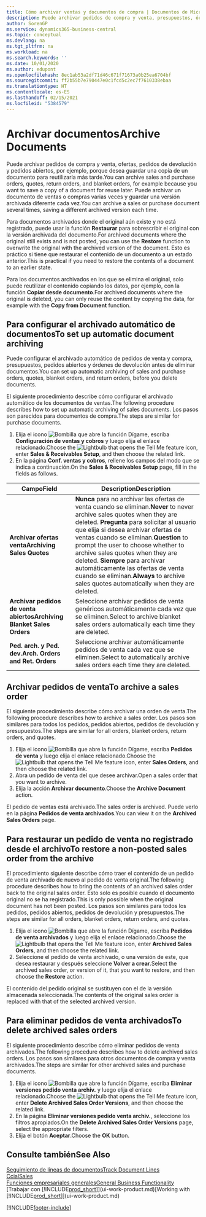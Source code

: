 ```yaml
---
title: Cómo archivar ventas y documentos de compra | Documentos de Microsoft
description: Puede archivar pedidos de compra y venta, presupuestos, órdenes de devolución y pedidos abiertos y puede usar el documento archivado para recrear el documento desde el que se archivó.
author: SorenGP
ms.service: dynamics365-business-central
ms.topic: conceptual
ms.devlang: na
ms.tgt_pltfrm: na
ms.workload: na
ms.search.keywords: ''
ms.date: 10/01/2020
ms.author: edupont
ms.openlocfilehash: 8ec1ab53a2df71d46c671f71673a0b25ea6704bf
ms.sourcegitcommit: ff2b55b7e790447e0c1fcd5c2ec7f7610338ebaa
ms.translationtype: HT
ms.contentlocale: es-ES
ms.lasthandoff: 02/15/2021
ms.locfileid: "5384579"
---
```

# <a name="archive-documents"></a><span data-ttu-id="044d8-103">Archivar documentos</span><span class="sxs-lookup"><span data-stu-id="044d8-103">Archive Documents</span></span>
<span data-ttu-id="044d8-104">Puede archivar pedidos de compra y venta, ofertas, pedidos de devolución y pedidos abiertos, por ejemplo, porque desea guardar una copia de un documento para reutilizarla más tarde.</span><span class="sxs-lookup"><span data-stu-id="044d8-104">You can archive sales and purchase orders, quotes, return orders, and blanket orders, for example because you want to save a copy of a document for reuse later.</span></span> <span data-ttu-id="044d8-105">Puede archivar un documento de ventas o compras varias veces y guardar una versión archivada diferente cada vez.</span><span class="sxs-lookup"><span data-stu-id="044d8-105">You can archive a sales or purchase document several times, saving a different archived version each time.</span></span>

<span data-ttu-id="044d8-106">Para documentos archivados donde el original aún existe y no está registrado, puede usar la función **Restaurar** para sobrescribir el original con la versión archivada del documento.</span><span class="sxs-lookup"><span data-stu-id="044d8-106">For archived documents where the original still exists and is not posted, you can use the **Restore** function to overwrite the original with the archived version of the document.</span></span> <span data-ttu-id="044d8-107">Esto es práctico si tiene que restaurar el contenido de un documento a un estado anterior.</span><span class="sxs-lookup"><span data-stu-id="044d8-107">This is practical if you need to restore the contents of a document to an earlier state.</span></span>

<span data-ttu-id="044d8-108">Para los documentos archivados en los que se elimina el original, solo puede reutilizar el contenido copiando los datos, por ejemplo, con la función **Copiar desde documento**.</span><span class="sxs-lookup"><span data-stu-id="044d8-108">For archived documents where the original is deleted, you can only reuse the content by copying the data, for example with the **Copy from Document** function.</span></span>   

## <a name="to-set-up-automatic-document-archiving"></a><span data-ttu-id="044d8-109">Para configurar el archivado automático de documentos</span><span class="sxs-lookup"><span data-stu-id="044d8-109">To set up automatic document archiving</span></span>  
<span data-ttu-id="044d8-110">Puede configurar el archivado automático de pedidos de venta y compra, presupuestos, pedidos abiertos y órdenes de devolución antes de eliminar documentos.</span><span class="sxs-lookup"><span data-stu-id="044d8-110">You can set up automatic archiving of sales and purchase orders, quotes, blanket orders, and return orders, before you delete documents.</span></span>

<span data-ttu-id="044d8-111">El siguiente procedimiento describe cómo configurar el archivado automático de los documentos de ventas.</span><span class="sxs-lookup"><span data-stu-id="044d8-111">The following procedure describes how to set up automatic archiving of sales documents.</span></span> <span data-ttu-id="044d8-112">Los pasos son parecidos para documentos de compra.</span><span class="sxs-lookup"><span data-stu-id="044d8-112">The steps are similar for purchase documents.</span></span>
1.  <span data-ttu-id="044d8-113">Elija el icono ![Bombilla que abre la función Dígame](media/ui-search/search_small.png "Dígame qué desea hacer"), escriba **Configuración de ventas y cobros** y luego elija el enlace relacionado.</span><span class="sxs-lookup"><span data-stu-id="044d8-113">Choose the ![Lightbulb that opens the Tell Me feature](media/ui-search/search_small.png "Tell me what you want to do") icon, enter **Sales & Receivables Setup**, and then choose the related link.</span></span>
2. <span data-ttu-id="044d8-114">En la página **Conf. ventas y cobros**, rellene los campos del modo que se indica a continuación.</span><span class="sxs-lookup"><span data-stu-id="044d8-114">On the **Sales & Receivables Setup** page, fill in the fields as follows.</span></span>

|<span data-ttu-id="044d8-115">Campo</span><span class="sxs-lookup"><span data-stu-id="044d8-115">Field</span></span>|<span data-ttu-id="044d8-116">Description</span><span class="sxs-lookup"><span data-stu-id="044d8-116">Description</span></span>|
|-----|-----------|
|<span data-ttu-id="044d8-117">**Archivar ofertas venta**</span><span class="sxs-lookup"><span data-stu-id="044d8-117">**Archiving Sales Quotes**</span></span>|<span data-ttu-id="044d8-118">**Nunca** para no archivar las ofertas de venta cuando se eliminan.</span><span class="sxs-lookup"><span data-stu-id="044d8-118">**Never** to never archive sales quotes when they are deleted.</span></span> <span data-ttu-id="044d8-119">**Pregunta** para solicitar al usuario que elija si desea archivar ofertas de ventas cuando se eliminan.</span><span class="sxs-lookup"><span data-stu-id="044d8-119">**Question** to prompt the user to choose whether to archive sales quotes when they are deleted.</span></span> <span data-ttu-id="044d8-120">**Siempre** para archivar automáticamente las ofertas de venta cuando se eliminan.</span><span class="sxs-lookup"><span data-stu-id="044d8-120">**Always** to archive sales quotes automatically when they are deleted.</span></span>|
|<span data-ttu-id="044d8-121">**Archivar pedidos de venta abiertos**</span><span class="sxs-lookup"><span data-stu-id="044d8-121">**Archiving Blanket Sales Orders**</span></span>|<span data-ttu-id="044d8-122">Seleccione archivar pedidos de venta genéricos automáticamente cada vez que se eliminen.</span><span class="sxs-lookup"><span data-stu-id="044d8-122">Select to archive blanket sales orders automatically each time they are deleted.</span></span>|
|<span data-ttu-id="044d8-123">**Ped. arch. y Ped. dev.**</span><span class="sxs-lookup"><span data-stu-id="044d8-123">**Arch. Orders and Ret. Orders**</span></span>|<span data-ttu-id="044d8-124">Seleccione archivar automáticamente pedidos de venta cada vez que se eliminen.</span><span class="sxs-lookup"><span data-stu-id="044d8-124">Select to automatically archive sales orders each time they are deleted.</span></span>|

## <a name="to-archive-a-sales-order"></a><span data-ttu-id="044d8-125">Archivar pedidos de venta</span><span class="sxs-lookup"><span data-stu-id="044d8-125">To archive a sales order</span></span>
<span data-ttu-id="044d8-126">El siguiente procedimiento describe cómo archivar una orden de venta.</span><span class="sxs-lookup"><span data-stu-id="044d8-126">The following procedure describes how to archive a sales order.</span></span> <span data-ttu-id="044d8-127">Los pasos son similares para todos los pedidos, pedidos abiertos, pedidos de devolución y presupuestos.</span><span class="sxs-lookup"><span data-stu-id="044d8-127">The steps are similar for all orders, blanket orders, return orders, and quotes.</span></span>

1.  <span data-ttu-id="044d8-128">Elija el icono ![Bombilla que abre la función Dígame](media/ui-search/search_small.png "Dígame qué desea hacer"), escriba **Pedidos de venta** y luego elija el enlace relacionado.</span><span class="sxs-lookup"><span data-stu-id="044d8-128">Choose the ![Lightbulb that opens the Tell Me feature](media/ui-search/search_small.png "Tell me what you want to do") icon, enter **Sales Orders**, and then choose the related link.</span></span>  
2.  <span data-ttu-id="044d8-129">Abra un pedido de venta del que desee archivar.</span><span class="sxs-lookup"><span data-stu-id="044d8-129">Open a sales order that you want to archive.</span></span>  
3.  <span data-ttu-id="044d8-130">Elija la acción **Archivar documento**.</span><span class="sxs-lookup"><span data-stu-id="044d8-130">Choose the **Archive Document** action.</span></span>

<span data-ttu-id="044d8-131">El pedido de ventas está archivado.</span><span class="sxs-lookup"><span data-stu-id="044d8-131">The sales order is archived.</span></span> <span data-ttu-id="044d8-132">Puede verlo en la página **Pedidos de venta archivados**.</span><span class="sxs-lookup"><span data-stu-id="044d8-132">You can view it on the **Archived Sales Orders** page.</span></span>

## <a name="to-restore-a-non-posted-sales-order-from-the-archive"></a><span data-ttu-id="044d8-133">Para restaurar un pedido de venta no registrado desde el archivo</span><span class="sxs-lookup"><span data-stu-id="044d8-133">To restore a non-posted sales order from the archive</span></span>
<span data-ttu-id="044d8-134">El procedimiento siguiente describe cómo traer el contenido de un pedido de venta archivado de nuevo al pedido de venta original.</span><span class="sxs-lookup"><span data-stu-id="044d8-134">The following procedure describes how to bring the contents of an archived sales order back to the original sales order.</span></span> <span data-ttu-id="044d8-135">Esto solo es posible cuando el documento original no se ha registrado.</span><span class="sxs-lookup"><span data-stu-id="044d8-135">This is only possible when the original document has not been posted.</span></span> <span data-ttu-id="044d8-136">Los pasos son similares para todos los pedidos, pedidos abiertos, pedidos de devolución y presupuestos.</span><span class="sxs-lookup"><span data-stu-id="044d8-136">The steps are similar for all orders, blanket orders, return orders, and quotes.</span></span>

1. <span data-ttu-id="044d8-137">Elija el icono ![Bombilla que abre la función Dígame](media/ui-search/search_small.png "Dígame qué desea hacer"), escriba **Pedidos de venta archivados** y luego elija el enlace relacionado.</span><span class="sxs-lookup"><span data-stu-id="044d8-137">Choose the ![Lightbulb that opens the Tell Me feature](media/ui-search/search_small.png "Tell me what you want to do") icon, enter **Archived Sales Orders**, and then choose the related link.</span></span>
2. <span data-ttu-id="044d8-138">Seleccione el pedido de venta archivado, o una versión de este, que desea restaurar y después seleccione **Volver a crear**.</span><span class="sxs-lookup"><span data-stu-id="044d8-138">Select the archived sales order, or version of it, that you want to restore, and then choose the **Restore** action.</span></span>  

<span data-ttu-id="044d8-139">El contenido del pedido original se sustituyen con el de la versión almacenada seleccionada.</span><span class="sxs-lookup"><span data-stu-id="044d8-139">The contents of the original sales order is replaced with that of the selected archived version.</span></span>

## <a name="to-delete-archived-sales-orders"></a><span data-ttu-id="044d8-140">Para eliminar pedidos de venta archivados</span><span class="sxs-lookup"><span data-stu-id="044d8-140">To delete archived sales orders</span></span>
<span data-ttu-id="044d8-141">El siguiente procedimiento describe cómo eliminar pedidos de venta archivados.</span><span class="sxs-lookup"><span data-stu-id="044d8-141">The following procedure describes how to delete archived sales orders.</span></span> <span data-ttu-id="044d8-142">Los pasos son similares para otros documentos de compra y venta archivados.</span><span class="sxs-lookup"><span data-stu-id="044d8-142">The steps are similar for other archived sales and purchase documents.</span></span>

1.  <span data-ttu-id="044d8-143">Elija el icono ![Bombilla que abre la función Dígame](media/ui-search/search_small.png "Dígame qué desea hacer"), escriba **Eliminar versiones pedido venta archiv.** y luego elija el enlace relacionado.</span><span class="sxs-lookup"><span data-stu-id="044d8-143">Choose the ![Lightbulb that opens the Tell Me feature](media/ui-search/search_small.png "Tell me what you want to do") icon, enter **Delete Archived Sales Order Versions**, and then choose the related link.</span></span>  
2.  <span data-ttu-id="044d8-144">En la página **Eliminar versiones pedido venta archiv.**, seleccione los filtros apropiados.</span><span class="sxs-lookup"><span data-stu-id="044d8-144">On the **Delete Archived Sales Order Versions** page, select the appropriate filters.</span></span>  
3.  <span data-ttu-id="044d8-145">Elija el botón **Aceptar**.</span><span class="sxs-lookup"><span data-stu-id="044d8-145">Choose the **OK** button.</span></span>

## <a name="see-also"></a><span data-ttu-id="044d8-146">Consulte también</span><span class="sxs-lookup"><span data-stu-id="044d8-146">See Also</span></span>
[<span data-ttu-id="044d8-147">Seguimiento de líneas de documentos</span><span class="sxs-lookup"><span data-stu-id="044d8-147">Track Document Lines</span></span>](across-how-to-track-document-lines.md)  
[<span data-ttu-id="044d8-148">Ccial</span><span class="sxs-lookup"><span data-stu-id="044d8-148">Sales</span></span>](sales-manage-sales.md)  
[<span data-ttu-id="044d8-149">Funciones empresariales generales</span><span class="sxs-lookup"><span data-stu-id="044d8-149">General Business Functionality</span></span>](ui-across-business-areas.md)  
<span data-ttu-id="044d8-150">[Trabajar con [!INCLUDE[prod_short](includes/prod_short.md)]](ui-work-product.md)</span><span class="sxs-lookup"><span data-stu-id="044d8-150">[Working with [!INCLUDE[prod_short](includes/prod_short.md)]](ui-work-product.md)</span></span>


[!INCLUDE[footer-include](includes/footer-banner.md)]